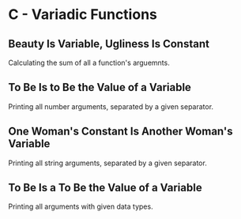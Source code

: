 # C - Variadic Functions

## Beauty Is Variable, Ugliness Is Constant
Calculating the sum of all a function's arguemnts.

## To Be Is to Be the Value of a Variable
Printing all number arguments, separated by a given separator.

## One Woman's Constant Is Another Woman's Variable
Printing all string arguments, separated by a given separator.

## To Be Is a To Be the Value of a Variable
Printing all arguments with given data types.
